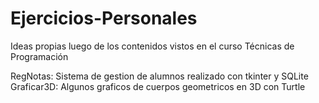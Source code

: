# Ejercicios-Personales
Ideas propias luego de los contenidos vistos en el curso Técnicas de Programación

RegNotas: Sistema de gestion de alumnos realizado con tkinter y SQLite
Graficar3D: Algunos graficos de cuerpos geometricos en 3D con Turtle
